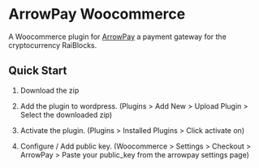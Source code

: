 # ArrowPay Woocommerce

A Woocommerce plugin for [ArrowPay](https://arrowpay.io) a payment gateway for the cryptocurrency RaiBlocks.

## Quick Start

1. Download the zip

2. Add the plugin to wordpress. (Plugins > Add New > Upload Plugin > Select the downloaded zip)

3. Activate the plugin. (Plugins > Installed Plugins > Click activate on)

4. Configure / Add public key. (Woocommerce > Settings > Checkout > ArrowPay > Paste your public_key from the arrowpay settings page)
